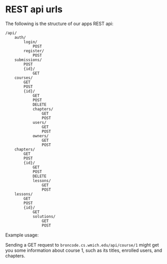 # REST api urls

The following is the structure of our apps REST api:

```
/api/
    auth/
        login/
            POST
        register/
            POST
    submissions/
        POST
        {id}/
            GET
    courses/
        GET
        POST
        {id}/
            GET
            POST
            DELETE
            chapters/
                GET
                POST
            users/
                GET
                POST
            owners/
                GET
                POST
    chapters/
        GET
        POST
        {id}/
            GET
            POST
            DELETE
            lessons/
                GET
                POST
    lessons/
        GET
        POST
        {id}/
            GET
            solutions/
                GET
                POST
```

Example usage:

Sending a GET request to `broncode.cs.wmich.edu/api/course/1` might get you some information about course 1, such as its titles, enrolled users, and chapters.